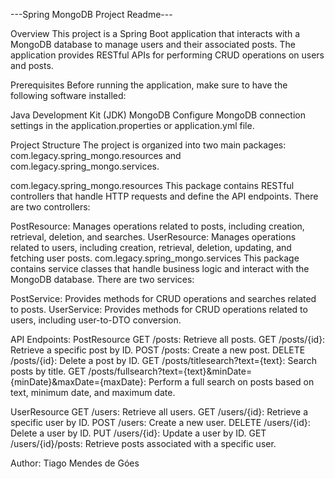 ---Spring MongoDB Project Readme---

Overview
This project is a Spring Boot application that interacts with a MongoDB database to manage users and their associated posts. The application provides RESTful APIs for performing CRUD operations on users and posts.

Prerequisites
Before running the application, make sure to have the following software installed:

Java Development Kit (JDK)
MongoDB
Configure MongoDB connection settings in the application.properties or application.yml file.

Project Structure
The project is organized into two main packages: com.legacy.spring_mongo.resources and com.legacy.spring_mongo.services.

com.legacy.spring_mongo.resources
This package contains RESTful controllers that handle HTTP requests and define the API endpoints. There are two controllers:

PostResource: Manages operations related to posts, including creation, retrieval, deletion, and searches.
UserResource: Manages operations related to users, including creation, retrieval, deletion, updating, and fetching user posts.
com.legacy.spring_mongo.services
This package contains service classes that handle business logic and interact with the MongoDB database. There are two services:

PostService: Provides methods for CRUD operations and searches related to posts.
UserService: Provides methods for CRUD operations related to users, including user-to-DTO conversion.

API Endpoints:
PostResource
GET /posts: Retrieve all posts.
GET /posts/{id}: Retrieve a specific post by ID.
POST /posts: Create a new post.
DELETE /posts/{id}: Delete a post by ID.
GET /posts/titlesearch?text={text}: Search posts by title.
GET /posts/fullsearch?text={text}&minDate={minDate}&maxDate={maxDate}: Perform a full search on posts based on text, minimum date, and maximum date.

UserResource
GET /users: Retrieve all users.
GET /users/{id}: Retrieve a specific user by ID.
POST /users: Create a new user.
DELETE /users/{id}: Delete a user by ID.
PUT /users/{id}: Update a user by ID.
GET /users/{id}/posts: Retrieve posts associated with a specific user.

Author: Tiago Mendes de Góes
